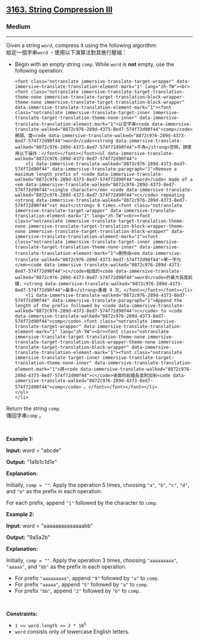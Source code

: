 <h2><a href="https://leetcode.com/problems/string-compression-iii/">3163. String Compression III</a></h2><h3>Medium</h3><hr><div><p data-immersive-translate-walked="8872c976-289d-4373-8ed7-574f72d90f44" data-immersive-translate-paragraph="1">Given a string <code data-immersive-translate-walked="8872c976-289d-4373-8ed7-574f72d90f44">word</code>, compress it using the following algorithm:<font class="notranslate immersive-translate-target-wrapper" data-immersive-translate-translation-element-mark="1" lang="zh-TW"><br><font class="notranslate immersive-translate-target-translation-theme-none immersive-translate-target-translation-block-wrapper-theme-none immersive-translate-target-translation-block-wrapper" data-immersive-translate-translation-element-mark="1"><font class="notranslate immersive-translate-target-inner immersive-translate-target-translation-theme-none-inner" data-immersive-translate-translation-element-mark="1">給定一個字串<code data-immersive-translate-walked="8872c976-289d-4373-8ed7-574f72d90f44">word</code> ，使用以下演算法對其進行壓縮：</font></font></font></p>

<ul>
	<li data-immersive-translate-walked="8872c976-289d-4373-8ed7-574f72d90f44" data-immersive-translate-paragraph="1">Begin with an empty string <code data-immersive-translate-walked="8872c976-289d-4373-8ed7-574f72d90f44">comp</code>. While <code data-immersive-translate-walked="8872c976-289d-4373-8ed7-574f72d90f44">word</code> is <strong data-immersive-translate-walked="8872c976-289d-4373-8ed7-574f72d90f44">not</strong> empty, use the following operation:

	<font class="notranslate immersive-translate-target-wrapper" data-immersive-translate-translation-element-mark="1" lang="zh-TW"><br><font class="notranslate immersive-translate-target-translation-theme-none immersive-translate-target-translation-block-wrapper-theme-none immersive-translate-target-translation-block-wrapper" data-immersive-translate-translation-element-mark="1"><font class="notranslate immersive-translate-target-inner immersive-translate-target-translation-theme-none-inner" data-immersive-translate-translation-element-mark="1">以空字串<code data-immersive-translate-walked="8872c976-289d-4373-8ed7-574f72d90f44">comp</code>開頭。當<code data-immersive-translate-walked="8872c976-289d-4373-8ed7-574f72d90f44">word</code><strong data-immersive-translate-walked="8872c976-289d-4373-8ed7-574f72d90f44">不為</strong>空時，請使用以下操作：</font></font></font><ul data-immersive-translate-walked="8872c976-289d-4373-8ed7-574f72d90f44">
		<li data-immersive-translate-walked="8872c976-289d-4373-8ed7-574f72d90f44" data-immersive-translate-paragraph="1">Remove a maximum length prefix of <code data-immersive-translate-walked="8872c976-289d-4373-8ed7-574f72d90f44">word</code> made of a <em data-immersive-translate-walked="8872c976-289d-4373-8ed7-574f72d90f44">single character</em> <code data-immersive-translate-walked="8872c976-289d-4373-8ed7-574f72d90f44">c</code> repeating <strong data-immersive-translate-walked="8872c976-289d-4373-8ed7-574f72d90f44">at most</strong> 9 times.<font class="notranslate immersive-translate-target-wrapper" data-immersive-translate-translation-element-mark="1" lang="zh-TW"><br><font class="notranslate immersive-translate-target-translation-theme-none immersive-translate-target-translation-block-wrapper-theme-none immersive-translate-target-translation-block-wrapper" data-immersive-translate-translation-element-mark="1"><font class="notranslate immersive-translate-target-inner immersive-translate-target-translation-theme-none-inner" data-immersive-translate-translation-element-mark="1">刪除由<em data-immersive-translate-walked="8872c976-289d-4373-8ed7-574f72d90f44">單一字元</em><code data-immersive-translate-walked="8872c976-289d-4373-8ed7-574f72d90f44">c</code>組成的<code data-immersive-translate-walked="8872c976-289d-4373-8ed7-574f72d90f44">word</code>的最大長度前綴，<strong data-immersive-translate-walked="8872c976-289d-4373-8ed7-574f72d90f44">最多</strong>重複 9 次。</font></font></font></li>
		<li data-immersive-translate-walked="8872c976-289d-4373-8ed7-574f72d90f44" data-immersive-translate-paragraph="1">Append the length of the prefix followed by <code data-immersive-translate-walked="8872c976-289d-4373-8ed7-574f72d90f44">c</code> to <code data-immersive-translate-walked="8872c976-289d-4373-8ed7-574f72d90f44">comp</code>.<font class="notranslate immersive-translate-target-wrapper" data-immersive-translate-translation-element-mark="1" lang="zh-TW"><br><font class="notranslate immersive-translate-target-translation-theme-none immersive-translate-target-translation-block-wrapper-theme-none immersive-translate-target-translation-block-wrapper" data-immersive-translate-translation-element-mark="1"><font class="notranslate immersive-translate-target-inner immersive-translate-target-translation-theme-none-inner" data-immersive-translate-translation-element-mark="1">將<code data-immersive-translate-walked="8872c976-289d-4373-8ed7-574f72d90f44">c</code>後面的前綴長度附加到<code data-immersive-translate-walked="8872c976-289d-4373-8ed7-574f72d90f44">comp</code> 。</font></font></font></li>
	</ul>
	</li>
</ul>

<p data-immersive-translate-walked="8872c976-289d-4373-8ed7-574f72d90f44" data-immersive-translate-paragraph="1">Return the string <code data-immersive-translate-walked="8872c976-289d-4373-8ed7-574f72d90f44">comp</code>.<font class="notranslate immersive-translate-target-wrapper" data-immersive-translate-translation-element-mark="1" lang="zh-TW"><br><font class="notranslate immersive-translate-target-translation-theme-none immersive-translate-target-translation-block-wrapper-theme-none immersive-translate-target-translation-block-wrapper" data-immersive-translate-translation-element-mark="1"><font class="notranslate immersive-translate-target-inner immersive-translate-target-translation-theme-none-inner" data-immersive-translate-translation-element-mark="1">傳回字串<code data-immersive-translate-walked="8872c976-289d-4373-8ed7-574f72d90f44">comp</code> 。</font></font></font></p>

<p>&nbsp;</p>
<p><strong class="example">Example 1:</strong></p>

<div class="example-block">
<p><strong>Input:</strong> <span class="example-io">word = "abcde"</span></p>

<p><strong>Output:</strong> <span class="example-io">"1a1b1c1d1e"</span></p>

<p><strong>Explanation:</strong></p>

<p>Initially, <code>comp = ""</code>. Apply the operation 5 times, choosing <code>"a"</code>, <code>"b"</code>, <code>"c"</code>, <code>"d"</code>, and <code>"e"</code> as the prefix in each operation.</p>

<p>For each prefix, append <code>"1"</code> followed by the character to <code>comp</code>.</p>
</div>

<p><strong class="example">Example 2:</strong></p>

<div class="example-block">
<p><strong>Input:</strong> <span class="example-io">word = "aaaaaaaaaaaaaabb"</span></p>

<p><strong>Output:</strong> <span class="example-io">"9a5a2b"</span></p>

<p><strong>Explanation:</strong></p>

<p>Initially, <code>comp = ""</code>. Apply the operation 3 times, choosing <code>"aaaaaaaaa"</code>, <code>"aaaaa"</code>, and <code>"bb"</code> as the prefix in each operation.</p>

<ul>
	<li>For prefix <code>"aaaaaaaaa"</code>, append <code>"9"</code> followed by <code>"a"</code> to <code>comp</code>.</li>
	<li>For prefix <code>"aaaaa"</code>, append <code>"5"</code> followed by <code>"a"</code> to <code>comp</code>.</li>
	<li>For prefix <code>"bb"</code>, append <code>"2"</code> followed by <code>"b"</code> to <code>comp</code>.</li>
</ul>
</div>

<p>&nbsp;</p>
<p><strong>Constraints:</strong></p>

<ul>
	<li><code>1 &lt;= word.length &lt;= 2 * 10<sup>5</sup></code></li>
	<li><code>word</code> consists only of lowercase English letters.</li>
</ul>
</div>